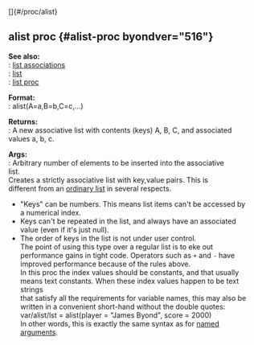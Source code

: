[]{#/proc/alist}    
## alist proc {#alist-proc byondver="516"}    
**See also:**    
:   [list associations](/ref/list/associations/associations.md)    
:   [list](/ref/list/list.md)    
:   [list proc](/ref/proc/list/list.md)    
<!-- -->    
**Format:**    
:   alist(A=a,B=b,C=c,\...)    
<!-- -->    
**Returns:**    
:   A new associative list with contents (keys) A, B, C, and associated    
    values a, b, c.    
<!-- -->    
**Args:**    
:   Arbitrary number of elements to be inserted into the associative    
    list.    
Creates a strictly associative list with key,value pairs. This is    
different from an [ordinary list](/ref/list/list.md) in several respects.    
-   \"Keys\" can be numbers. This means list items can\'t be accessed by    
    a numerical index.    
-   Keys can\'t be repeated in the list, and always have an associated    
    value (even if it\'s just null).    
-   The order of keys in the list is not under user control.    
The point of using this type over a regular list is to eke out    
performance gains in tight code. Operators such as `+` and `-` have    
improved performance because of the rules above.    
In this proc the index values should be constants, and that usually    
means text constants. When these index values happen to be text strings    
that satisfy all the requirements for variable names, this may also be    
written in a convenient short-hand without the double quotes:    
var/alist/lst = alist(player = \"James Byond\", score = 2000)    
In other words, this is exactly the same syntax as for [named    
arguments](/ref/proc/arguments/named/named.md).  